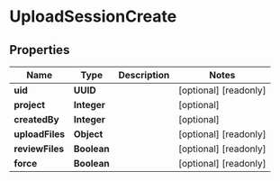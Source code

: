 

# UploadSessionCreate


## Properties

| Name | Type | Description | Notes |
|------------ | ------------- | ------------- | -------------|
|**uid** | **UUID** |  |  [optional] [readonly] |
|**project** | **Integer** |  |  [optional] |
|**createdBy** | **Integer** |  |  [optional] |
|**uploadFiles** | **Object** |  |  [optional] [readonly] |
|**reviewFiles** | **Boolean** |  |  [optional] [readonly] |
|**force** | **Boolean** |  |  [optional] [readonly] |




